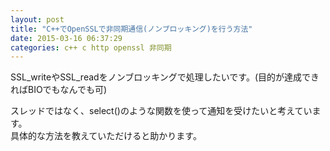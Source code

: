 ```yaml
---
layout: post
title: "C++でOpenSSLで非同期通信(ノンブロッキング)を行う方法"
date: 2015-03-16 06:37:29
categories: c++ c http openssl 非同期
---
```

<p>SSL_writeやSSL_readをノンブロッキングで処理したいです。(目的が達成できればBIOでもなんでも可)</p>

<p>スレッドではなく、select()のような関数を使って通知を受けたいと考えています。<br>
具体的な方法を教えていただけると助かります。</p>
